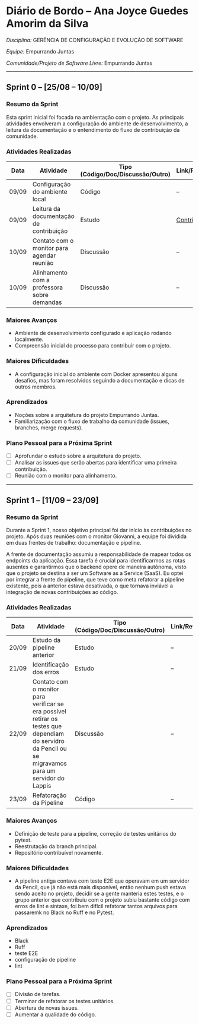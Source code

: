 # Diário de Bordo – Ana Joyce Guedes Amorim da Silva

*Disciplina:* GERÊNCIA DE CONFIGURAÇÃO E EVOLUÇÃO DE SOFTWARE

*Equipe:* Empurrando Juntas

*Comunidade/Projeto de Software Livre:* Empurrando Juntas

---

## Sprint 0 – [25/08 – 10/09]

### Resumo da Sprint

Esta sprint inicial foi focada na ambientação com o projeto. As principais atividades envolveram a configuração do ambiente de desenvolvimento, a leitura da documentação e o entendimento do fluxo de contribuição da comunidade.

### Atividades Realizadas

| Data  | Atividade                                   | Tipo (Código/Doc/Discussão/Outro) | Link/Referência                                                                              | Status    |
|-------|---------------------------------------------|-----------------------------------|----------------------------------------------------------------------------------------------|-----------|
| 09/09 | Configuração do ambiente local              | Código                            | –                                                                                            | Concluído |
| 09/09 | Leitura da documentação de contribuição     | Estudo                            | [Contributing.rst](https://gitlab.com/gces-ej/ej-application/-/blob/develop/docs/development-guides/pt-br/contributing.rst?ref_type=heads) | Concluído |
| 10/09 | Contato com o monitor para agendar reunião  | Discussão                         | –                                                                                            | Concluído |
| 10/09 | Alinhamento com a professora sobre demandas | Discussão                         | –                                                                                            | Concluído |

### Maiores Avanços

- Ambiente de desenvolvimento configurado e aplicação rodando localmente.
- Compreensão inicial do processo para contribuir com o projeto.

### Maiores Dificuldades

- A configuração inicial do ambiente com Docker apresentou alguns desafios, mas foram resolvidos seguindo a documentação e dicas de outros membros.

### Aprendizados

- Noções sobre a arquitetura do projeto Empurrando Juntas.
- Familiarização com o fluxo de trabalho da comunidade (issues, branches, merge requests).

### Plano Pessoal para a Próxima Sprint

- [ ] Aprofundar o estudo sobre a arquitetura do projeto.
- [ ] Analisar as issues que serão abertas para identificar uma primeira contribuição.
- [ ] Reunião com o monitor para alinhamento.

----

## Sprint 1 – [11/09 – 23/09]

### Resumo da Sprint


Durante a Sprint 1, nosso objetivo principal foi dar início às contribuições no projeto. Após duas reuniões com o monitor Giovanni, a equipe foi dividida em duas frentes de trabalho: documentação e pipeline.

A frente de documentação assumiu a responsabilidade de mapear todos os endpoints da aplicação. Essa tarefa é crucial para identificarmos as rotas ausentes e garantirmos que o backend opere de maneira autônoma, visto que o projeto se destina a ser um Software as a Service (SaaS). Eu optei por integrar a frente de pipeline, que teve como meta refatorar a pipeline existente, pois a anterior estava desativada, o que tornava inviável a integração de novas contribuições ao código.

### Atividades Realizadas

| Data  | Atividade                                   | Tipo (Código/Doc/Discussão/Outro) | Link/Referência                                                                              | Status    |
|-------|---------------------------------------------|-----------------------------------|----------------------------------------------------------------------------------------------|-----------|
| 20/09 | Estudo da pipeline anterior | Estudo    | –  | Concluído |
| 21/09 | Identificação dos erros | Estudo    |  –  | Concluído |
| 22/09 | Contato com o monitor para verificar se era possível retirar os testes que dependiam do servidro da Pencil ou se migravamos para um servidor do Lappis  | Discussão  | – | Concluído |
| 23/09 | Refatoração da Pipeline | Código | –   | Concluído |

### Maiores Avanços

- Definição de teste para a pipeline, correção de testes unitários do pytest.
- Reestrutação da branch principal.
- Repositório contribuível novamente.

### Maiores Dificuldades

- A pipeline antiga contava com teste E2E que operavam em um servidor da Pencil, que já não está mais disponível, então nenhum push estava sendo aceito no projeto, decidir se a gente manteria estes testes, e o grupo anterior que contribuiu com o projeto subiu bastante código com erros de lint e sintaxe, foi bem difícil refatorar tantos arquivos para passaremk no Black no Ruff e no Pytest.

### Aprendizados

- Black
- Ruff
- teste E2E
- configuração de pipeline
- lint

### Plano Pessoal para a Próxima Sprint

- [ ] Divisão de tarefas.
- [ ] Terminar de refatorar os testes unitários.
- [ ] Abertura de novas issues.
- [ ] Aumentar a qualidade do código.
